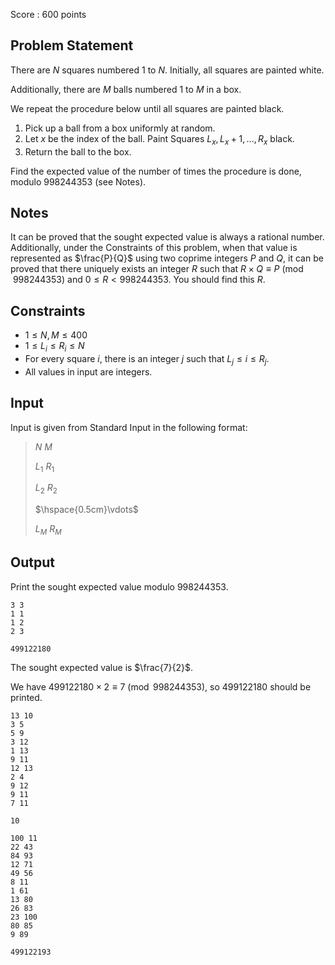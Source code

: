 Score : $600$ points

## Problem Statement

There are $N$ squares numbered $1$ to $N$. Initially, all squares are painted white.

Additionally, there are $M$ balls numbered $1$ to $M$ in a box.

We repeat the procedure below until all squares are painted black.

1. Pick up a ball from a box uniformly at random.
2. Let $x$ be the index of the ball. Paint Squares $L_x, L_x+1, \ldots, R_x$ black.
3. Return the ball to the box.

Find the expected value of the number of times the procedure is done, modulo $998244353$ (see Notes).

## Notes

It can be proved that the sought expected value is always a rational number. Additionally, under the Constraints of this problem, when that value is represented as $\frac{P}{Q}$ using two coprime integers $P$ and $Q$, it can be proved that there uniquely exists an integer $R$ such that $R \times Q \equiv P\pmod{998244353}$ and $0 \leq R \lt 998244353$. You should find this $R$.

## Constraints

- $1 \leq N,M \leq 400$
- $1 \leq L_i \leq R_i \leq N$
- For every square $i$, there is an integer $j$ such that $L_j \leq i \leq R_j$.
- All values in input are integers.

## Input

Input is given from Standard Input in the following format:

> $N$ $M$
> 
> $L_1$ $R_1$
> 
> $L_2$ $R_2$
> 
> $\hspace{0.5cm}\vdots$
> 
> $L_M$ $R_M$

## Output

Print the sought expected value modulo $998244353$.

```input1
3 3
1 1
1 2
2 3
```

```output1
499122180
```

The sought expected value is $\frac{7}{2}$.

We have $499122180 \times 2 \equiv 7\pmod{998244353}$, so $499122180$ should be printed.

```input2
13 10
3 5
5 9
3 12
1 13
9 11
12 13
2 4
9 12
9 11
7 11
```

```output2
10
```

```input3
100 11
22 43
84 93
12 71
49 56
8 11
1 61
13 80
26 83
23 100
80 85
9 89
```

```output3
499122193
```